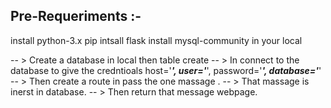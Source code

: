 Pre-Requeriments :-
-----------------
install python-3.x
pip intsall flask
install mysql-community in your local

-- > Create a database in local then table create
-- > In connect to the database to give the credntioals
            host='*****',
            user='*****',
            password='*****',
            database='*****'
-- > Then create a route in pass the one massage .
-- > That massage is inerst in database.
-- > Then return that message webpage.